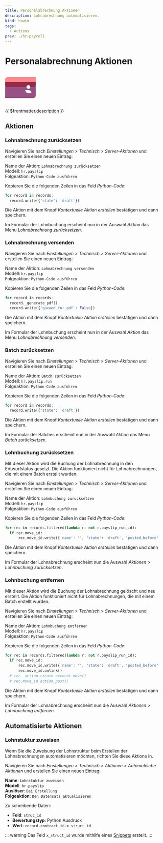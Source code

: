 ```yaml
---
title: Personalabrechnung Aktionen
description: Lohnabrechnung automatisieren.
kind: howto
tags:
  - Actions
prev: ./hr-payroll
---
```


# Personalabrechnung Aktionen

![icons_odoo_hr_payroll](attachments/icons_odoo_hr_payroll.png)

{{ $frontmatter.description }}

## Aktionen

### Lohnabrechnung zurücksetzen

Navigieren Sie nach _Einstellungen > Technisch > Server-Aktionen_ und erstellen Sie einen neuen Eintrag:

Name der Aktion: `Lohnabrechnung zurücksetzen`\
Modell: `hr.payslip`\
Folgeaktion: `Python-Code ausführen`

Kopieren Sie die folgenden Zeilen in das Feld _Python-Code_:

```python
for record in records:
  record.write({'state': 'draft'})
```

Die Aktion mit dem Knopf _Kontextuelle Aktion erstellen_ bestätigen und dann speichern.

Im Formular der Lohnbuchung erscheint nun in der Auswahl _Aktion_ das Menu _Lohnabrechnung zurücksetzen_.

### Lohnabrechnung versenden

Navigieren Sie nach _Einstellungen > Technisch > Server-Aktionen_ und erstellen Sie einen neuen Eintrag:

Name der Aktion: `Lohnabrechnung versenden`\
Modell: `hr.payslip`\
Folgeaktion: `Python-Code ausführen`

Kopieren Sie die folgenden Zeilen in das Feld _Python-Code_:

```python
for record in records:
  record._generate_pdf()
  record.write({'queued_for_pdf': False})
```

Die Aktion mit dem Knopf _Kontextuelle Aktion erstellen_ bestätigen und dann speichern.

Im Formular der Lohnbuchung erscheint nun in der Auswahl _Aktion_ das Menu _Lohnabrechnung versenden_.

### Batch zurücksetzen

Navigieren Sie nach _Einstellungen > Technisch > Server-Aktionen_ und erstellen Sie einen neuen Eintrag:

Name der Aktion: `Batch zurücksetzen`\
Modell: `hr.payslip.run`\
Folgeaktion: `Python-Code ausführen`

Kopieren Sie die folgenden Zeilen in das Feld _Python-Code_:

```python
for record in records:
  record.write({'state': 'draft'})
```

Die Aktion mit dem Knopf _Kontextuelle Aktion erstellen_ bestätigen und dann speichern.

Im Formular der Batches erscheint nun in der Auswahl _Aktion_ das Menu _Batch zurücksetzen_.

### Lohnbuchung zurücksetzen

Mit dieser Aktion wird die Buchung der Lohnabrechnung in den Entwurfstatus gesetzt. Die Aktion funktioniert nicht für Lohnabrechnungen, die mit einem Batch erstellt wurden.

Navigieren Sie nach _Einstellungen > Technisch > Server-Aktionen_ und erstellen Sie einen neuen Eintrag:

Name der Aktion: `Lohnbuchung zurücksetzen`\
Modell: `hr.payslip`\
Folgeaktion: `Python-Code ausführen`

Kopieren Sie die folgenden Zeilen in das Feld _Python-Code_:

```python
for rec in records.filtered(lambda r: not r.payslip_run_id):
  if rec.move_id:
	  rec.move_id.write({'name': '', 'state': 'draft', 'posted_before': False })
```

Die Aktion mit dem Knopf _Kontextuelle Aktion erstellen_ bestätigen und dann speichern.

Im Formular der Lohnabrechnung erscheint nun die Auswahl _Aktionen > Lohnbuchung zurücksetzen_.

### Lohnbuchung entfernen

Mit dieser Aktion wird die Buchung der Lohnabrechnung gelöscht und neu erstellt. Die Aktion funktioniert nicht für Lohnabrechnungen, die mit einem Batch erstellt wurden.

Navigieren Sie nach _Einstellungen > Technisch > Server-Aktionen_ und erstellen Sie einen neuen Eintrag:

Name der Aktion: `Lohnbuchung entfernen`\
Modell: `hr.payslip`\
Folgeaktion: `Python-Code ausführen`

Kopieren Sie die folgenden Zeilen in das Feld _Python-Code_:

```python
for rec in records.filtered(lambda r: not r.payslip_run_id):
  if rec.move_id:
	  rec.move_id.write({'name': '', 'state': 'draft', 'posted_before': False })
	  rec.move_id.unlink()
  # rec._action_create_account_move()
  # rec.move_id.action_post()
```

Die Aktion mit dem Knopf _Kontextuelle Aktion erstellen_ bestätigen und dann speichern.

Im Formular der Lohnabrechnung erscheint nun die Auswahl _Aktionen > Lohnbuchung entfernen_.

## Automatisierte Aktionen

### Lohnstuktur zuweisen

Wenn Sie die Zuweisung der Lohnstruktur beim Erstellen der Lohnabrechnungen automatisieren möchten, richten Sie diese Aktione in.

Navigieren Sie nach _Einstellungen > Technisch > Aktionen > Automatische Aktionen_ und erstellen Sie einen neuen Eintrag:

**Name**: `Lohnstuktur zuweisen`\
**Modell**: `hr.payslip`\
**Auslöser**: `Bei Erstellung`\
**Folgeaktion**: `Den Datensatz aktualisieren`

Zu schreibende Daten:

- **Feld**: `struc_id`
- **Bewertungstyp**: Python Ausdruck
- **Wert**: `record.contract_id.x_struct_id`

::: warning
Das Feld `x_struct_id` wurde mithilfe eines [Snippets](Development%20Snippets.md) erstellt.
:::
